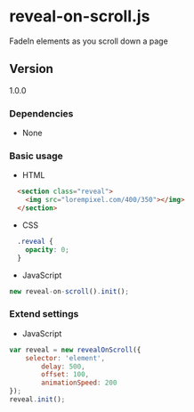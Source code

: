 # reveal-on-scroll.js
FadeIn elements as you scroll down a page

## Version

1.0.0

### Dependencies
- None


### Basic usage

- HTML

```html
  <section class="reveal">
  	<img src="lorempixel.com/400/350"></img>
  </section>
```

- CSS

```css
  .reveal {
  	opacity: 0;
  }
```

- JavaScript

```javascript
new reveal-on-scroll().init();
```

### Extend settings

- JavaScript

```javascript
var reveal = new revealOnScroll({
	selector: 'element',
    	delay: 500,
    	offset: 100,
    	animationSpeed: 200
}); 
reveal.init();
```
